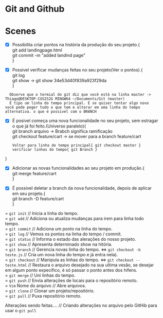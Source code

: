 # Git and Github

# Scenes
- [X]  Possibilita criar pontos na história da produção do seu projeto.{<br>
        git add landingpage.html<br>
        git commit -m "added landind page"<br>
}

- [x]  Possivel verificar mudanças feitas no seu projeto(Ver o pontos).{<br>
        git log<br>
        git show -> git show 34e53d40f839a923f29da<br>
}

`  Observe que o termial do git diz que você está na linha master -> Thiago@DESKTOP-CUS2S2G MINGW64 ~/Documents/Git (master)`  
`   É tipo um linha do tempo principal. E se quiser tentar algo novo você pode peger tudo o que tem e alterar em uma linha do tempo alternativa. o que é possivel com o BRANCH `

- [X] É posivel começa uma nova funcionalidade no seu projeto, sem estragar o que já foi feito.(Universo paralelo){<br>
     git branch arquivo -> Brabch significa ramificação  <br>
     git checkout feature/cart -> se mover para a branch feature/cart<br>
     
     ` Voltar para linha do tempo principal{ git checkout master } `
     ` verificar linhas do tempo{ git Branch } `

}
- [X] Adicionar as novas funcionalidades ao seu projeto em produção.{<br> git merge feature/cart<br> }

- [X] É possivel deletar a branch da nova funcionalidade, depois de aplicar em seu projeto.{ <br> git branch -D feature/cart<br> }

= ` git init ` // Inicia a linha do tempo.<br>
= ` git add ` // Adiciona ou atualiza mudanças para irem para linha todo tempo.<br>
= ` git commit ` // Adiciona um ponto na linha do tempo.<br>
= ` git log ` // Vemos os pontos na linha do tempo / commit.<br>
= ` git status ` // Informa o estado das alerações do nosso projeto.<br>
= ` git show ` // Apresenta determinado show na hitória.<br>
= ` git branch ` // Gerencia novas linha do tempo. <=> `git checkout -b teste.js` // Cria um nova linha do tempo e já entra nela).<br>
= ` git checkout ` // Manipula as linhas do tempo. <=> `git checkout -- teste.html` // Restaura o arquivo desejado na sua ultima vesão, se desejar em algum ponto expecifico, é só passar o ponto antes dos hifens.<br> 
= ` git merge ` // Uni linhas do tempo.<br>
= ` git push ` // Envia alterações de locais para o repositório remoto.<br>
= ` Vim ` Nome do arquivo  // Abre arquivos.<br>
= ` git clone ` // Clonar um projeto/repositório.<br>
= ` git pull ` // Puxa repositório remoto.<br>

Alterações sendo feitas....
// Criando alterações no arquivo pelo GitHib para usar o `git pull` 



